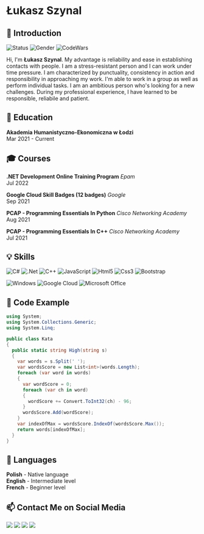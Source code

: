 # Łukasz Szynal

## 👋 Introduction

<!--https://user-images.githubusercontent.com/5713670/87202985-820dcb80-c2b6-11ea-9f56-7ec461c497c3.gif-->

![Status](https://img.shields.io/badge/status-up-brightgreen)
![Gender](https://img.shields.io/badge/gender-%F0%9F%A4%B5-lightgrey)
![CodeWars](https://www.codewars.com/users/lukaszynal/badges/micro)

Hi, I'm **Łukasz Szynal**. 
My advantage is reliability and ease in establishing contacts with people. I am a stress-resistant person and I can work under time pressure. I am characterized by punctuality, consistency in action and responsibility in approaching my work. I'm able to work in a group as well as perform individual tasks. I am an ambitious person who's looking for a new challenges. During my professional experience, I have learned to be responsible, reliabile and patient. 

## 🏫 Education

**Akademia Humanistyczno-Ekonomiczna w Łodzi**  
Mar 2021 - Current

## 🎓 Courses

**.NET Development Online Training Program** *Epam*<br>
Jul 2022

**Google Cloud Skill Badges (12 badges)** *Google*<br>
Sep 2021

**PCAP - Programming Essentials In Python** *Cisco Networking Academy*<br>
Aug 2021

**PCAP - Programming Essentials In C++** *Cisco Networking Academy*<br>
Jul 2021

## 💡 Skills

![C#](https://img.shields.io/badge/C%23-239120?style=for-the-badge&logo=c-sharp&logoColor=white)
![.Net](https://img.shields.io/badge/.NET-5C2D91?style=for-the-badge&logo=.net&logoColor=white)
![C++](https://img.shields.io/badge/C%2B%2B-00599C?style=for-the-badge&logo=c%2B%2B&logoColor=white)
![JavaScript](https://img.shields.io/badge/JavaScript-323330?style=for-the-badge&logo=javascript&logoColor=F7DF1E)
![Html5](https://img.shields.io/badge/HTML5-E34F26?style=for-the-badge&logo=html5&logoColor=white)
![Css3](https://img.shields.io/badge/CSS3-1572B6?style=for-the-badge&logo=css3&logoColor=white)
![Bootstrap](https://img.shields.io/badge/Bootstrap-563D7C?style=for-the-badge&logo=bootstrap&logoColor=white)

![Windows](https://img.shields.io/badge/Windows-0078D6?style=for-the-badge&logo=windows&logoColor=white)
![Google Cloud](https://img.shields.io/badge/Google_Cloud-4285F4?style=for-the-badge&logo=google-cloud&logoColor=white)
![Microsoft Office](https://img.shields.io/badge/Microsoft_Office-D83B01?style=for-the-badge&logo=microsoft-office&logoColor=white)

## 📝 Code Example

```cs
using System;
using System.Collections.Generic;
using System.Linq;

public class Kata
{
  public static string High(string s)
  {
    var words = s.Split(' ');
    var wordsScore = new List<int>(words.Length);
    foreach (var word in words)
    {
      var wordScore = 0;
      foreach (var ch in word)
      {
        wordScore += Convert.ToInt32(ch) - 96;
      }
      wordsScore.Add(wordScore);
    }
    var indexOfMax = wordsScore.IndexOf(wordsScore.Max());
    return words[indexOfMax];
  }
}
```

## 💬 Languages

**Polish** - Native language<br>
**English** - Intermediate level<br>
**French** - Beginner level

## 📫 Contact Me on Social Media

<a href="https://www.facebook.com/lukaszynal/"><img src="https://img.shields.io/badge/Facebook-1877F2?style=for-the-badge&logo=facebook&logoColor=white"></a>
<a href="https://www.linkedin.com/in/lukaszynal/"><img src="https://img.shields.io/badge/LinkedIn-0077B5?style=for-the-badge&logo=linkedin&logoColor=white"></a>
<a href="mailto:lukaszynal@gmail.com"><img src="https://img.shields.io/badge/Gmail-D14836?style=for-the-badge&logo=gmail&logoColor=white"></a>
<a href="https://github.com/lukaszynal/"><img src="https://img.shields.io/badge/GitHub-100000?style=for-the-badge&logo=github&logoColor=white"></a>